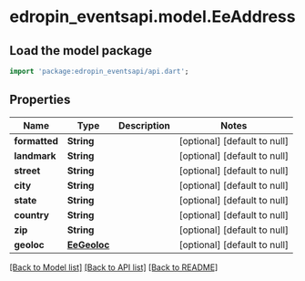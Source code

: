# edropin_eventsapi.model.EeAddress

## Load the model package
```dart
import 'package:edropin_eventsapi/api.dart';
```

## Properties
Name | Type | Description | Notes
------------ | ------------- | ------------- | -------------
**formatted** | **String** |  | [optional] [default to null]
**landmark** | **String** |  | [optional] [default to null]
**street** | **String** |  | [optional] [default to null]
**city** | **String** |  | [optional] [default to null]
**state** | **String** |  | [optional] [default to null]
**country** | **String** |  | [optional] [default to null]
**zip** | **String** |  | [optional] [default to null]
**geoloc** | [**EeGeoloc**](EeGeoloc.md) |  | [optional] [default to null]

[[Back to Model list]](../README.md#documentation-for-models) [[Back to API list]](../README.md#documentation-for-api-endpoints) [[Back to README]](../README.md)


